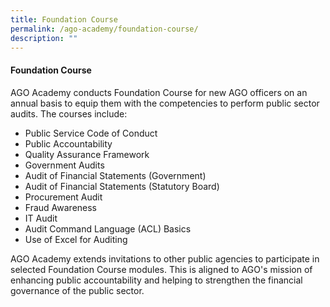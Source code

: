 ```yaml
---
title: Foundation Course
permalink: /ago-academy/foundation-course/
description: ""
---
```


#### Foundation Course

AGO Academy conducts Foundation Course for new AGO officers on an annual basis to equip them with the competencies to perform public sector audits. The courses include: 
* Public Service Code of Conduct 
* Public Accountability
* Quality Assurance Framework
* Government Audits
* Audit of Financial Statements (Government)
* Audit of Financial Statements (Statutory Board)
* Procurement Audit
* Fraud Awareness
* IT Audit
* Audit Command Language (ACL) Basics
* Use of Excel for Auditing

AGO Academy extends invitations to other public agencies to participate in selected Foundation Course modules. This is aligned to AGO's mission of enhancing public accountability and helping to strengthen the financial governance of the public sector.